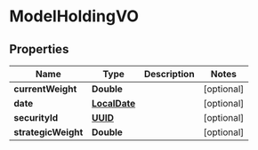 
# ModelHoldingVO

## Properties
Name | Type | Description | Notes
------------ | ------------- | ------------- | -------------
**currentWeight** | **Double** |  |  [optional]
**date** | [**LocalDate**](LocalDate.md) |  |  [optional]
**securityId** | [**UUID**](UUID.md) |  |  [optional]
**strategicWeight** | **Double** |  |  [optional]



